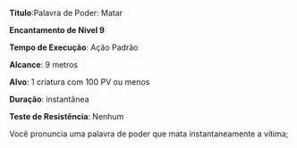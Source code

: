 **Titulo**:Palavra de Poder: Matar

**Encantamento de Nível 9**

**Tempo de Execução**: Ação Padrão

**Alcance**: 9 metros

**Alvo**: 1 criatura com 100 PV ou menos

**Duração**: instantânea

**Teste de Resistência**: Nenhum

Você pronuncia uma palavra de poder que mata instantaneamente a vítima;
